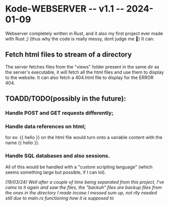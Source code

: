 # Kode-WEBSERVER -- v1.1 -- 2024-01-09

Webserver completely written in Rust, and it also my first project ever made with Rust ;)
(thus why the code is really messy, dont judge me 🥲)
It can:

## Fetch html files to stream of a directory
The server fetches files from the "views" folder present in the same dir as the server's executable, it will fetch all the html files and use them to display to the website.
It can also fetch a 404.html file to display for the ERROR 404.

## TOADD/TODO(possibly in the future):

### Handle POST and GET requests differently;

### Handle data references on html;
for ex: {{ hello }} on the html file would turn onto a variable content with the name {{ hello }}.

### Handle SQL databases and also sessions.

All of this would be handled with a "custom scripting language" (which seems something large but possible, if I can lol).

_(19/03/24) Well after a couple of time being separated from this project, I've came to it again and saw the files, the "backuh" files are backup files from the ones in the directory I made incase I messed sum up, not rlly needed still due to main.rs functioning how it is supposed to_ 
